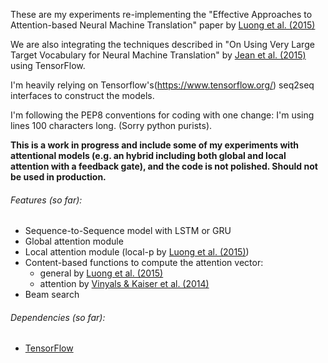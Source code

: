 These are my experiments re-implementing the "Effective Approaches to Attention-based Neural Machine Translation" 
paper by [Luong et al. (2015)](http://arxiv.org/abs/1508.04025)

We are also integrating the techniques described in  "On Using Very Large Target Vocabulary for Neural Machine Translation"
by [Jean et al. (2015)](http://arxiv.org/abs/1412.2007) using TensorFlow.

I'm heavily relying on Tensorflow's(https://www.tensorflow.org/) seq2seq interfaces to construct the models.

I'm following the PEP8 conventions for coding with one change: I'm using lines 100 characters long. 
(Sorry python purists). 

**This is a work in progress and include some of my experiments with attentional models (e.g. an hybrid including both 
global and local attention with a feedback gate), and the code is not polished. Should not be used in production.**

###### Features (so far):

* Sequence-to-Sequence model with LSTM or GRU
* Global attention module
* Local attention module (local-p by [Luong et al. (2015)](http://arxiv.org/abs/1508.04025))
* Content-based functions to compute the attention vector:
  * general by [Luong et al. (2015)](http://arxiv.org/abs/1508.04025)
  * attention by [Vinyals & Kaiser et al. (2014)](http://arxiv.org/abs/1412.7449)
* Beam search

###### Dependencies (so far):

* [TensorFlow](http://tensorflow.org/)